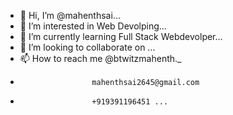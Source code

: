 - 👋 Hi, I’m @mahenthsai...
- 👀 I’m interested in Web Devolping...
- 🌱 I’m currently learning Full Stack Webdevolper...
- 💞️ I’m looking to collaborate on ...
- 📫 How to reach me @btwitzmahenth._
-                     mahenthsai2645@gmail.com
-                     +919391196451 ...

<!---
mahenthsai/mahenthsai is a ✨ special ✨ repository because its `README.md` (this file) appears on your GitHub profile.
You can click the Preview link to take a look at your changes.
--->
